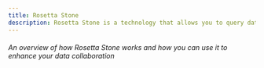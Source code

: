 ```yaml
---
title: Rosetta Stone
description: Rosetta Stone is a technology that allows you to query data from multiple organizations as if it all lives in your own table, normalized and ready
---
```


###### An overview of how Rosetta Stone works and how you can use it to enhance your data collaboration

